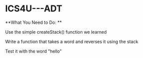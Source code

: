 # ICS4U---ADT



**What You Need to Do:
**


Use the simple createStack() function we learned

Write a function that takes a word and reverses it using the stack

Test it with the word "hello"
